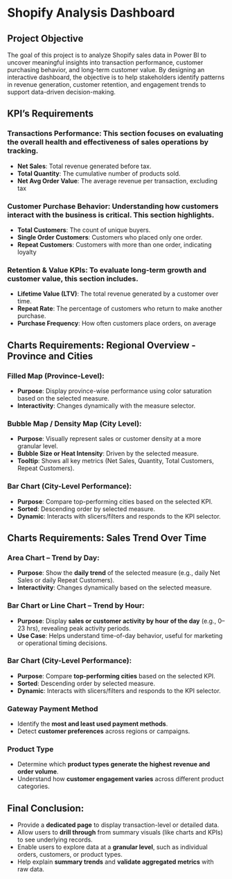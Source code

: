 # Shopify Analysis Dashboard
## Project Objective
The goal of this project is to analyze Shopify sales data in Power BI to uncover meaningful insights into transaction performance, customer purchasing behavior, and long-term customer value. By designing an interactive dashboard, the objective is to help stakeholders identify patterns in revenue generation, customer retention, and engagement trends to support data-driven decision-making.

## KPI’s Requirements
### Transactions Performance: This section focuses on evaluating the overall health and effectiveness of sales operations by tracking.
- **Net Sales**: Total revenue generated before tax.
- **Total Quantity**: The cumulative number of products sold.
- **Net Avg Order Value**: The average revenue per transaction, excluding tax

### Customer Purchase Behavior: Understanding how customers interact with the business is critical. This section highlights.
- **Total Customers**: The count of unique buyers.
- **Single Order Customers**: Customers who placed only one order.
- **Repeat Customers**: Customers with more than one order, indicating loyalty

### Retention & Value KPIs: To evaluate long-term growth and customer value, this section includes.
- **Lifetime Value (LTV)**: The total revenue generated by a customer over time.
- **Repeat Rate**: The percentage of customers who return to make another purchase.
- **Purchase Frequency**: How often customers place orders, on average

## Charts Requirements: Regional Overview - Province and Cities
### Filled Map (Province-Level): 
- **Purpose**: Display province-wise performance using color saturation based on the selected measure.
- **Interactivity**: Changes dynamically with the measure selector.
### Bubble Map / Density Map (City Level): 
- **Purpose**: Visually represent sales or customer density at a more granular level.
- **Bubble Size or Heat Intensity**: Driven by the selected measure.
- **Tooltip**: Shows all key metrics (Net Sales, Quantity, Total Customers, Repeat Customers).
### Bar Chart (City-Level Performance): 
- **Purpose**: Compare top-performing cities based on the selected KPI.
- **Sorted**: Descending order by selected measure.
- **Dynamic**: Interacts with slicers/filters and responds to the KPI selector.

## Charts Requirements: Sales Trend Over Time
### Area Chart – Trend by Day: 
- **Purpose**: Show the **daily trend** of the selected measure (e.g., daily Net Sales or daily Repeat Customers).
- **Interactivity**: Changes dynamically based on the selected measure.
### Bar Chart or Line Chart – Trend by Hour: 
- **Purpose**: Display **sales or customer activity by hour of the day** (e.g., 0–23 hrs), revealing peak activity periods.
- **Use Case**: Helps understand time-of-day behavior, useful for marketing or operational timing decisions.
### Bar Chart (City-Level Performance): 
- **Purpose**: Compare **top-performing cities** based on the selected KPI.
- **Sorted**: Descending order by selected measure.
- **Dynamic**: Interacts with slicers/filters and responds to the KPI selector.
### Gateway Payment Method
- Identify the **most and least used payment methods**.
- Detect **customer preferences** across regions or campaigns.
### Product Type
- Determine which **product types generate the highest revenue and order volume**.
- Understand how **customer engagement varies** across different product categories.

## Final Conclusion:
- Provide a **dedicated page** to display transaction-level or detailed data.
- Allow users to **drill through** from summary visuals (like charts and KPIs) to see underlying records.
- Enable users to explore data at a **granular level**, such as individual orders, customers, or product types.
- Help explain **summary trends** and **validate aggregated metrics** with raw data.





